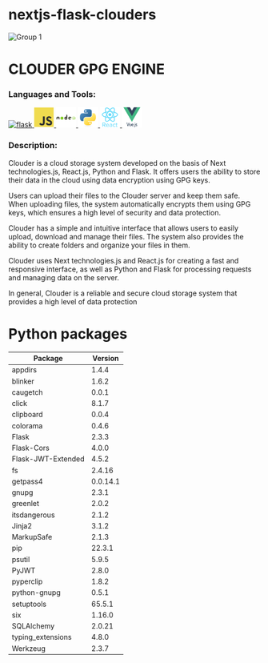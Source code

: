 
# nextjs-flask-clouders
![Group 1](https://github.com/RedMooner/nextjs-flask-clouderservice/assets/47520961/2c185e10-f5a7-4086-98bd-ccae47849306) 
# CLOUDER GPG ENGINE
<h3 align="left">Languages and Tools:</h3>
<p align="left"> <a href="https://flask.palletsprojects.com/" target="_blank" rel="noreferrer"> <img src="https://www.vectorlogo.zone/logos/pocoo_flask/pocoo_flask-icon.svg" alt="flask" width="40" height="40"/> </a> <a href="https://developer.mozilla.org/en-US/docs/Web/JavaScript" target="_blank" rel="noreferrer"> <img src="https://raw.githubusercontent.com/devicons/devicon/master/icons/javascript/javascript-original.svg" alt="javascript" width="40" height="40"/> </a> <a href="https://nodejs.org" target="_blank" rel="noreferrer"> <img src="https://raw.githubusercontent.com/devicons/devicon/master/icons/nodejs/nodejs-original-wordmark.svg" alt="nodejs" width="40" height="40"/> </a> <a href="https://www.python.org" target="_blank" rel="noreferrer"> <img src="https://raw.githubusercontent.com/devicons/devicon/master/icons/python/python-original.svg" alt="python" width="40" height="40"/> </a> <a href="https://reactjs.org/" target="_blank" rel="noreferrer"> <img src="https://raw.githubusercontent.com/devicons/devicon/master/icons/react/react-original-wordmark.svg" alt="react" width="40" height="40"/> </a> <a href="https://vuejs.org/" target="_blank" rel="noreferrer"> <img src="https://raw.githubusercontent.com/devicons/devicon/master/icons/vuejs/vuejs-original-wordmark.svg" alt="vuejs" width="40" height="40"/> </a> </p>
<h3 align="left">Description:</h3>
Clouder is a cloud storage system developed on the basis of Next technologies.js, React.js, Python and Flask. It offers users the ability to store their data in the cloud using data encryption using GPG keys.

Users can upload their files to the Clouder server and keep them safe. When uploading files, the system automatically encrypts them using GPG keys, which ensures a high level of security and data protection.

Clouder has a simple and intuitive interface that allows users to easily upload, download and manage their files. The system also provides the ability to create folders and organize your files in them.

Clouder uses Next technologies.js and React.js for creating a fast and responsive interface, as well as Python and Flask for processing requests and managing data on the server.

In general, Clouder is a reliable and secure cloud storage system that provides a high level of data protection

# Python packages
| Package             | Version   |
|---------------------|-----------|
| appdirs             | 1.4.4     |
| blinker             | 1.6.2     |
| caugetch            | 0.0.1     |
| click               | 8.1.7     |
| clipboard           | 0.0.4     |
| colorama            | 0.4.6     |
| Flask               | 2.3.3     |
| Flask-Cors          | 4.0.0     |
| Flask-JWT-Extended  | 4.5.2     |
| fs                  | 2.4.16    |
| getpass4            | 0.0.14.1  |
| gnupg               | 2.3.1     |
| greenlet            | 2.0.2     |
| itsdangerous        | 2.1.2     |
| Jinja2              | 3.1.2     |
| MarkupSafe          | 2.1.3     |
| pip                 | 22.3.1    |
| psutil              | 5.9.5     |
| PyJWT               | 2.8.0     |
| pyperclip           | 1.8.2     |
| python-gnupg        | 0.5.1     |
| setuptools          | 65.5.1    |
| six                 | 1.16.0    |
| SQLAlchemy          | 2.0.21    |
| typing_extensions   | 4.8.0     |
| Werkzeug            | 2.3.7     |
